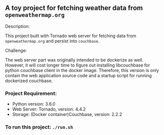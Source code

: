 ## A toy project for fetching weather data from `openweathermap.org`

Description:

This project built with Tornado web server for fetching data from `openweathermap.org` and persist into `couchbase`.


Challenge:

The web server part was originally intended to be dockerize as well.
However, it will cost longer time to figure out installing libcouchbase for python couchbase client in the docker image.
Therefore, this version is only contain the web application source code and a startup script for running dockerized couchbase.

### Project Requirement:
 - Python version: 3.6.0
 - Web Server: Tornado, version: 4.4.2
 - Storage: (Docker container)Couchbase, version: 2.2.2


### To run this project: `./run.sh`
